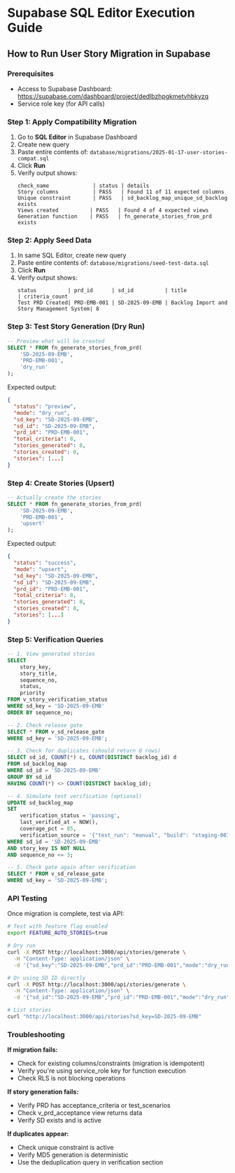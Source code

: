 # Supabase SQL Editor Execution Guide

## How to Run User Story Migration in Supabase

### Prerequisites
- Access to Supabase Dashboard: https://supabase.com/dashboard/project/dedlbzhpgkmetvhbkyzq
- Service role key (for API calls)

### Step 1: Apply Compatibility Migration

1. Go to **SQL Editor** in Supabase Dashboard
2. Create new query
3. Paste entire contents of: `database/migrations/2025-01-17-user-stories-compat.sql`
4. Click **Run**
5. Verify output shows:
   ```
   check_name              | status | details
   Story columns           | PASS   | Found 11 of 11 expected columns
   Unique constraint       | PASS   | sd_backlog_map_unique_sd_backlog exists
   Views created          | PASS   | Found 4 of 4 expected views
   Generation function    | PASS   | fn_generate_stories_from_prd exists
   ```

### Step 2: Apply Seed Data

1. In same SQL Editor, create new query
2. Paste entire contents of: `database/migrations/seed-test-data.sql`
3. Click **Run**
4. Verify output shows:
   ```
   status          | prd_id      | sd_id          | title                                      | criteria_count
   Test PRD Created| PRD-EMB-001 | SD-2025-09-EMB | Backlog Import and Story Management System| 8
   ```

### Step 3: Test Story Generation (Dry Run)

```sql
-- Preview what will be created
SELECT * FROM fn_generate_stories_from_prd(
    'SD-2025-09-EMB',
    'PRD-EMB-001',
    'dry_run'
);
```

Expected output:
```json
{
  "status": "preview",
  "mode": "dry_run",
  "sd_key": "SD-2025-09-EMB",
  "sd_id": "SD-2025-09-EMB",
  "prd_id": "PRD-EMB-001",
  "total_criteria": 8,
  "stories_generated": 8,
  "stories_created": 0,
  "stories": [...]
}
```

### Step 4: Create Stories (Upsert)

```sql
-- Actually create the stories
SELECT * FROM fn_generate_stories_from_prd(
    'SD-2025-09-EMB',
    'PRD-EMB-001',
    'upsert'
);
```

Expected output:
```json
{
  "status": "success",
  "mode": "upsert",
  "sd_key": "SD-2025-09-EMB",
  "sd_id": "SD-2025-09-EMB",
  "prd_id": "PRD-EMB-001",
  "total_criteria": 8,
  "stories_generated": 8,
  "stories_created": 8,
  "stories": [...]
}
```

### Step 5: Verification Queries

```sql
-- 1. View generated stories
SELECT
    story_key,
    story_title,
    sequence_no,
    status,
    priority
FROM v_story_verification_status
WHERE sd_key = 'SD-2025-09-EMB'
ORDER BY sequence_no;

-- 2. Check release gate
SELECT * FROM v_sd_release_gate
WHERE sd_key = 'SD-2025-09-EMB';

-- 3. Check for duplicates (should return 0 rows)
SELECT sd_id, COUNT(*) c, COUNT(DISTINCT backlog_id) d
FROM sd_backlog_map
WHERE sd_id = 'SD-2025-09-EMB'
GROUP BY sd_id
HAVING COUNT(*) <> COUNT(DISTINCT backlog_id);

-- 4. Simulate test verification (optional)
UPDATE sd_backlog_map
SET
    verification_status = 'passing',
    last_verified_at = NOW(),
    coverage_pct = 85,
    verification_source = '{"test_run": "manual", "build": "staging-001"}'::jsonb
WHERE sd_id = 'SD-2025-09-EMB'
AND story_key IS NOT NULL
AND sequence_no <= 3;

-- 5. Check gate again after verification
SELECT * FROM v_sd_release_gate
WHERE sd_key = 'SD-2025-09-EMB';
```

### API Testing

Once migration is complete, test via API:

```bash
# Test with feature flag enabled
export FEATURE_AUTO_STORIES=true

# Dry run
curl -X POST http://localhost:3000/api/stories/generate \
  -H "Content-Type: application/json" \
  -d '{"sd_key":"SD-2025-09-EMB","prd_id":"PRD-EMB-001","mode":"dry_run"}'

# Or using SD ID directly
curl -X POST http://localhost:3000/api/stories/generate \
  -H "Content-Type: application/json" \
  -d '{"sd_id":"SD-2025-09-EMB","prd_id":"PRD-EMB-001","mode":"dry_run"}'

# List stories
curl "http://localhost:3000/api/stories?sd_key=SD-2025-09-EMB"
```

### Troubleshooting

**If migration fails:**
- Check for existing columns/constraints (migration is idempotent)
- Verify you're using service_role key for function execution
- Check RLS is not blocking operations

**If story generation fails:**
- Verify PRD has acceptance_criteria or test_scenarios
- Check v_prd_acceptance view returns data
- Verify SD exists and is active

**If duplicates appear:**
- Check unique constraint is active
- Verify MD5 generation is deterministic
- Use the deduplication query in verification section